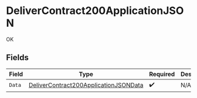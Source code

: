 # DeliverContract200ApplicationJSON

OK


## Fields

| Field                                                                                                     | Type                                                                                                      | Required                                                                                                  | Description                                                                                               |
| --------------------------------------------------------------------------------------------------------- | --------------------------------------------------------------------------------------------------------- | --------------------------------------------------------------------------------------------------------- | --------------------------------------------------------------------------------------------------------- |
| `Data`                                                                                                    | [DeliverContract200ApplicationJSONData](../../models/operations/delivercontract200applicationjsondata.md) | :heavy_check_mark:                                                                                        | N/A                                                                                                       |